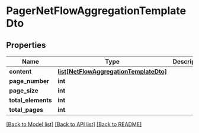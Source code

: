# PagerNetFlowAggregationTemplateDto

## Properties
Name | Type | Description | Notes
------------ | ------------- | ------------- | -------------
**content** | [**list[NetFlowAggregationTemplateDto]**](NetFlowAggregationTemplateDto.md) |  | [optional] 
**page_number** | **int** |  | [optional] 
**page_size** | **int** |  | [optional] 
**total_elements** | **int** |  | [optional] 
**total_pages** | **int** |  | [optional] 

[[Back to Model list]](../README.md#documentation-for-models) [[Back to API list]](../README.md#documentation-for-api-endpoints) [[Back to README]](../README.md)


